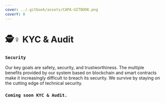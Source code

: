 ```yaml
---
cover: ../.gitbook/assets/CAPA-GITBOOK.png
coverY: 0
---
```


# 🕵♀ KYC & Audit

### `Security`

Our key goals are safety, security, and trustworthiness. The multiple benefits provided by our system based on blockchain and smart contracts make it increasingly difficult to breach its security. We survive by staying on the cutting edge of technical security.

### `Coming soon KYC & Audit.`
